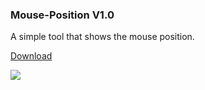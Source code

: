 ### Mouse-Position V1.0

A simple tool that shows the mouse position.

<a href="https://github.com/MarcelvanDuijnDev/Mouse-Position/raw/main/Mouse%20Position.exe">Download</a>

<img align="center" src="https://raw.githubusercontent.com/MarcelvanDuijnDev/MarcelvanDuijnDev/main/Images/Screenshot_MousePosition_V1_0.png">
</a>
